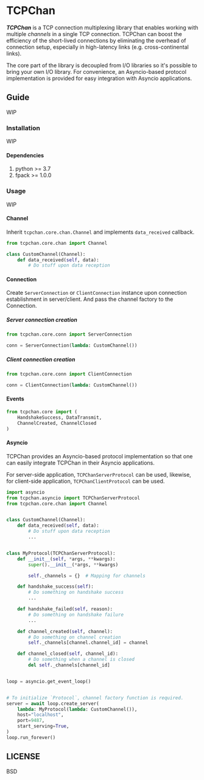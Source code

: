 TCPChan
====

***TCPChan*** is a TCP connection multiplexing library that enables working with multiple *channels* in a single TCP connection. TCPChan can boost the efficiency of the short-lived connections by eliminating the overhead of connection setup, especially in high-latency links (e.g. cross-continental links).

The core part of the library is decoupled from I/O libraries so it's possible to bring your own I/O library. For convenience, an Asyncio-based protocol implementation is provided for easy integration with Asyncio applications.

## Guide
WIP

### Installation
WIP

#### Dependencies
1. python >= 3.7
1. fpack >= 1.0.0

### Usage
WIP

#### Channel
Inherit `tcpchan.core.chan.Channel` and implements `data_received` callback.
```python
from tcpchan.core.chan import Channel

class CustomChannel(Channel):
    def data_received(self, data):
        # Do stuff upon data reception
```

#### Connection
Create `ServerConnection` or `ClientConnection` instance upon connection establishment in server/client. And pass the channel factory to the Connection.

##### Server connection creation
```python
from tcpchan.core.conn import ServerConnection

conn = ServerConnection(lambda: CustomChannel())
```

##### Client connection creation
```python
from tcpchan.core.conn import ClientConnection

conn = ClientConnection(lambda: CustomChannel())
```

#### Events
```python
from tcpchan.core import (
    HandshakeSuccess, DataTransmit,
    ChannelCreated, ChannelClosed
)
```

#### Asyncio
TCPChan provides an Asyncio-based protocol implementation so that one can easily integrate TCPChan in their Asyncio applications.

For server-side application, `TCPChanServerProtocol` can be used, likewise, for client-side application, `TCPChanClientProtocol` can be used.

```python
import asyncio
from tcpchan.asyncio import TCPChanServerProtocol
from tcpchan.core.chan import Channel


class CustomChannel(Channel):
    def data_received(self, data):
        # Do stuff upon data reception
        ...


class MyProtocol(TCPChanServerProtocol):
    def __init__(self, *args, **kwargs):
        super().__init__(*args, **kwargs)

        self._channels = {}  # Mapping for channels

    def handshake_success(self):
        # Do something on handshake success
        ...

    def handshake_failed(self, reason):
        # Do something on handshake failure
        ...

    def channel_created(self, channel):
        # Do something on channel creation
        self._channels[channel.channel_id] = channel

    def channel_closed(self, channel_id):
        # Do something when a channel is closed
        del self._channels[channel_id]


loop = asyncio.get_event_loop()


# To initialize `Protocol`, channel factory function is required.
server = await loop.create_server(
    lambda: MyProtocol(lambda: CustomChannel()),
    host="localhost",
    port=9487,
    start_serving=True,
)
loop.run_forever()
```

## LICENSE
BSD
